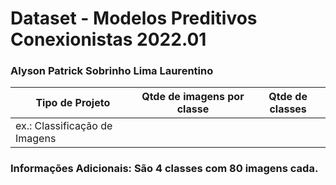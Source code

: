 # Dataset - Modelos Preditivos Conexionistas 2022.01

### Alyson Patrick Sobrinho Lima Laurentino

|**Tipo de Projeto**|**Qtde de imagens por classe**|**Qtde de classes**|
|--|--|--|
|ex.: Classificação de Imagens<br>

### Informações Adicionais: São 4 classes com 80 imagens cada.